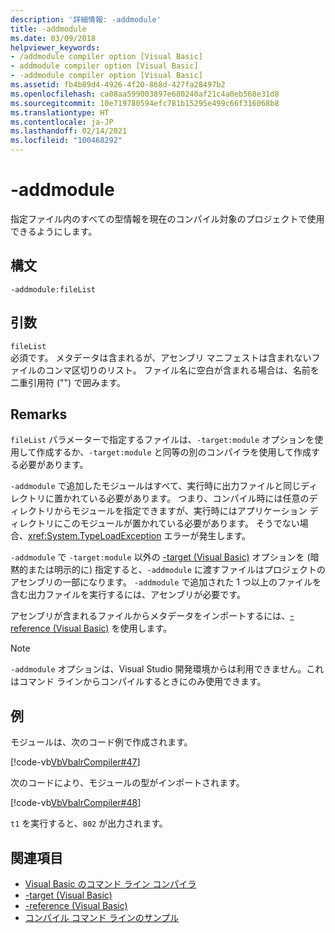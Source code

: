 ```yaml
---
description: '詳細情報: -addmodule'
title: -addmodule
ms.date: 03/09/2018
helpviewer_keywords:
- /addmodule compiler option [Visual Basic]
- addmodule compiler option [Visual Basic]
- -addmodule compiler option [Visual Basic]
ms.assetid: fb4b89d4-4926-4f20-868d-427fa28497b2
ms.openlocfilehash: ca08aa599003897e680240af21c4a0eb568e31d8
ms.sourcegitcommit: 10e719780594efc781b15295e499c66f316068b8
ms.translationtype: HT
ms.contentlocale: ja-JP
ms.lasthandoff: 02/14/2021
ms.locfileid: "100468292"
---
```

# <a name="-addmodule"></a>-addmodule

指定ファイル内のすべての型情報を現在のコンパイル対象のプロジェクトで使用できるようにします。  
  
## <a name="syntax"></a>構文  
  
```console  
-addmodule:fileList  
```  
  
## <a name="arguments"></a>引数  

 `fileList`  
 必須です。 メタデータは含まれるが、アセンブリ マニフェストは含まれないファイルのコンマ区切りのリスト。 ファイル名に空白が含まれる場合は、名前を二重引用符 ("") で囲みます。  
  
## <a name="remarks"></a>Remarks  

 `fileList` パラメーターで指定するファイルは、`-target:module` オプションを使用して作成するか、`-target:module` と同等の別のコンパイラを使用して作成する必要があります。  
  
 `-addmodule` で追加したモジュールはすべて、実行時に出力ファイルと同じディレクトリに置かれている必要があります。 つまり、コンパイル時には任意のディレクトリからモジュールを指定できますが、実行時にはアプリケーション ディレクトリにこのモジュールが置かれている必要があります。 そうでない場合、<xref:System.TypeLoadException> エラーが発生します。  
  
 `-addmodule` で `-target:module` 以外の [-target (Visual Basic)](target.md) オプションを (暗黙的または明示的に) 指定すると、`-addmodule` に渡すファイルはプロジェクトのアセンブリの一部になります。 `-addmodule` で追加された 1 つ以上のファイルを含む出力ファイルを実行するには、アセンブリが必要です。  
  
 アセンブリが含まれるファイルからメタデータをインポートするには、[-reference (Visual Basic)](reference.md) を使用します。  
  
> [!NOTE]
> `-addmodule` オプションは、Visual Studio 開発環境からは利用できません。これはコマンド ラインからコンパイルするときにのみ使用できます。  
  
## <a name="example"></a>例  

 モジュールは、次のコード例で作成されます。  
  
 [!code-vb[VbVbalrCompiler#47](~/samples/snippets/visualbasic/VS_Snippets_VBCSharp/VbVbalrCompiler/VB/OptionStrictOff.vb#47)]  
  
 次のコードにより、モジュールの型がインポートされます。  
  
 [!code-vb[VbVbalrCompiler#48](~/samples/snippets/visualbasic/VS_Snippets_VBCSharp/VbVbalrCompiler/VB/OptionStrictOff.vb#48)]  
  
 `t1` を実行すると、`802` が出力されます。  
  
## <a name="see-also"></a>関連項目

- [Visual Basic のコマンド ライン コンパイラ](index.md)
- [-target (Visual Basic)](target.md)
- [-reference (Visual Basic)](reference.md)
- [コンパイル コマンド ラインのサンプル](sample-compilation-command-lines.md)
